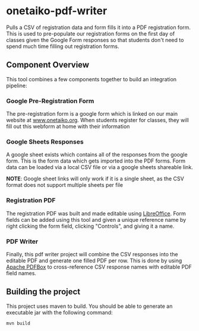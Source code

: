 # onetaiko-pdf-writer
Pulls a CSV of registration data and form fills it into a PDF registration form. This is used to pre-populate our registration forms on the first day of classes given the Google Form responses so that students don't need to spend much time filling out registration forms.


## Component Overview
This tool combines a few components together to build an integration pipeline:

### Google Pre-Registration Form
The pre-registration form is a google form which is linked on our main website at www.onetaiko.org. When students register for classes, they will fill out this webform at home with their information

### Google Sheets Responses
A google sheet exists which contains all of the responses from the google form. This is the form data which gets imported into the PDF forms. Form data can be loaded via a local CSV file or via a google sheets shareable link.

**NOTE**: Google sheet links will only work if it is a single sheet, as the CSV format does not support multiple sheets per file

### Registration PDF

The registration PDF was built and made editable using [LibreOffice](https://www.libreoffice.org/). Form fields can be added using this tool and given a unique reference name by right clicking the form field, clicking "Controls", and giving it a name.

### PDF Writer
Finally, this pdf writer project will combine the CSV responses into the editable PDF and generate one filled PDF per row. This is done by using [Apache PDFBox](https://pdfbox.apache.org/) to cross-reference CSV response names with editable PDF field names.

## Building the project
This project uses maven to build. You should be able to generate an executable jar with the following command:
```
mvn build
```